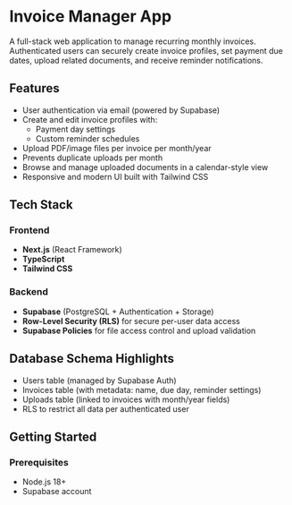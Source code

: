 # Invoice Manager App

A full-stack web application to manage recurring monthly invoices. Authenticated users can securely create invoice profiles, set payment due dates, upload related documents, and receive reminder notifications.

## Features

- User authentication via email (powered by Supabase)
- Create and edit invoice profiles with:
  - Payment day settings
  - Custom reminder schedules
- Upload PDF/image files per invoice per month/year
- Prevents duplicate uploads per month
- Browse and manage uploaded documents in a calendar-style view
- Responsive and modern UI built with Tailwind CSS

## Tech Stack

### Frontend
- **Next.js** (React Framework)
- **TypeScript**
- **Tailwind CSS**

### Backend
- **Supabase** (PostgreSQL + Authentication + Storage)
- **Row-Level Security (RLS)** for secure per-user data access
- **Supabase Policies** for file access control and upload validation

## Database Schema Highlights

- Users table (managed by Supabase Auth)
- Invoices table (with metadata: name, due day, reminder settings)
- Uploads table (linked to invoices with month/year fields)
- RLS to restrict all data per authenticated user

## Getting Started

### Prerequisites
- Node.js 18+
- Supabase account

